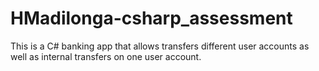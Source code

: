 # HMadilonga-csharp_assessment
This is a C# banking app that allows transfers different user accounts as well as internal transfers on one user account.
